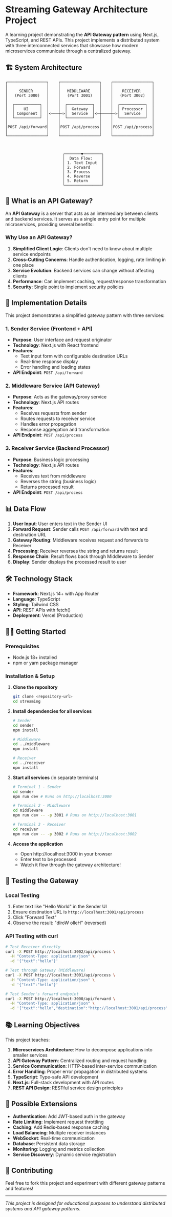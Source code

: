 # Streaming Gateway Architecture Project

A learning project demonstrating the **API Gateway pattern** using Next.js, TypeScript, and REST APIs. This project implements a distributed system with three interconnected services that showcase how modern microservices communicate through a centralized gateway.

## 🏗️ System Architecture

```
┌─────────────────┐    ┌─────────────────┐    ┌─────────────────┐
│                 │    │                 │    │                 │
│     SENDER      │    │   MIDDLEWARE    │    │    RECEIVER     │
│   (Port 3000)   │    │   (Port 3001)   │    │   (Port 3002)   │
│                 │    │                 │    │                 │
│  ┌───────────┐  │    │  ┌───────────┐  │    │  ┌───────────┐  │
│  │    UI     │  │    │  │  Gateway  │  │    │  │ Processor │  │
│  │ Component │  │<───┼─>│  Service  │<─┼────┼─>│  Service  │  │
│  └───────────┘  │    │  └───────────┘  │    │  └───────────┘  │
│                 │    │                 │    │                 │
│POST /api/forward│    │POST /api/process│    │POST /api/process│
│                 │    │                 │    │                 │
└─────────────────┘    └─────────────────┘    └─────────────────┘
                  
                                    
                                 
                         ┌───────▼────────┐
                         │  Data Flow:    │
                         │ 1. Text Input  │
                         │ 2. Forward     │
                         │ 3. Process     │
                         │ 4. Reverse     │
                         │ 5. Return      │
                         └────────────────┘
```

## 🎯 What is an API Gateway?

An **API Gateway** is a server that acts as an intermediary between clients and backend services. It serves as a single entry point for multiple microservices, providing several benefits:

### Why Use an API Gateway?
1. **Simplified Client Logic**: Clients don't need to know about multiple service endpoints
2. **Cross-Cutting Concerns**: Handle authentication, logging, rate limiting in one place
3. **Service Evolution**: Backend services can change without affecting clients
4. **Performance**: Can implement caching, request/response transformation
5. **Security**: Single point to implement security policies

## 🚀 Implementation Details

This project demonstrates a simplified gateway pattern with three services:

### 1. **Sender Service** (Frontend + API)
- **Purpose**: User interface and request originator
- **Technology**: Next.js with React frontend
- **Features**:
  - Text input form with configurable destination URLs
  - Real-time response display
  - Error handling and loading states
- **API Endpoint**: `POST /api/forward`

### 2. **Middleware Service** (API Gateway)
- **Purpose**: Acts as the gateway/proxy service
- **Technology**: Next.js API routes
- **Features**:
  - Receives requests from sender
  - Routes requests to receiver service
  - Handles error propagation
  - Response aggregation and transformation
- **API Endpoint**: `POST /api/process`

### 3. **Receiver Service** (Backend Processor)
- **Purpose**: Business logic processing
- **Technology**: Next.js API routes
- **Features**:
  - Receives text from middleware
  - Reverses the string (business logic)
  - Returns processed result
- **API Endpoint**: `POST /api/process`

## 📊 Data Flow

1. **User Input**: User enters text in the Sender UI
2. **Forward Request**: Sender calls `POST /api/forward` with text and destination URL
3. **Gateway Routing**: Middleware receives request and forwards to Receiver
4. **Processing**: Receiver reverses the string and returns result
5. **Response Chain**: Result flows back through Middleware to Sender
6. **Display**: Sender displays the processed result to user

## 🛠️ Technology Stack

- **Framework**: Next.js 14+ with App Router
- **Language**: TypeScript
- **Styling**: Tailwind CSS
- **API**: REST APIs with fetch()
- **Deployment**: Vercel (Production)

## 🏃‍♂️ Getting Started

### Prerequisites
- Node.js 18+ installed
- npm or yarn package manager

### Installation & Setup

1. **Clone the repository**
   ```bash
   git clone <repository-url>
   cd streaming
   ```

2. **Install dependencies for all services**
   ```bash
   # Sender
   cd sender
   npm install
   
   # Middleware
   cd ../middleware
   npm install
   
   # Receiver
   cd ../receiver
   npm install
   ```

3. **Start all services** (in separate terminals)
   ```bash
   # Terminal 1 - Sender
   cd sender
   npm run dev # Runs on http://localhost:3000
   
   # Terminal 2 - Middleware
   cd middleware
   npm run dev -- -p 3001 # Runs on http://localhost:3001
   
   # Terminal 3 - Receiver
   cd receiver
   npm run dev -- -p 3002 # Runs on http://localhost:3002
   ```

4. **Access the application**
   - Open http://localhost:3000 in your browser
   - Enter text to be processed
   - Watch it flow through the gateway architecture!

## 🧪 Testing the Gateway

### Local Testing
1. Enter text like "Hello World" in the Sender UI
2. Ensure destination URL is `http://localhost:3001/api/process`
3. Click "Forward Text"
4. Observe the result: "dlroW olleH" (reversed)

### API Testing with curl
```bash
# Test Receiver directly
curl -X POST http://localhost:3002/api/process \
  -H "Content-Type: application/json" \
  -d '{"text":"hello"}'

# Test through Gateway (Middleware)
curl -X POST http://localhost:3001/api/process \
  -H "Content-Type: application/json" \
  -d '{"text":"hello"}'

# Test Sender's forward endpoint
curl -X POST http://localhost:3000/api/forward \
  -H "Content-Type: application/json" \
  -d '{"text":"hello","destination":"http://localhost:3001/api/process"}'
```

## 📚 Learning Objectives

This project teaches:

1. **Microservices Architecture**: How to decompose applications into smaller services
2. **API Gateway Pattern**: Centralized routing and request handling
3. **Service Communication**: HTTP-based inter-service communication
4. **Error Handling**: Proper error propagation in distributed systems
5. **TypeScript**: Type-safe API development
6. **Next.js**: Full-stack development with API routes
7. **REST API Design**: RESTful service design principles

## 🔄 Possible Extensions

- **Authentication**: Add JWT-based auth in the gateway
- **Rate Limiting**: Implement request throttling
- **Caching**: Add Redis-based response caching
- **Load Balancing**: Multiple receiver instances
- **WebSocket**: Real-time communication
- **Database**: Persistent data storage
- **Monitoring**: Logging and metrics collection
- **Service Discovery**: Dynamic service registration

## 🤝 Contributing

Feel free to fork this project and experiment with different gateway patterns and features!

---

*This project is designed for educational purposes to understand distributed systems and API gateway patterns.*
